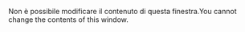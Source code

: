 <span data-ttu-id="7862e-101">Non è possibile modificare il contenuto di questa finestra.</span><span class="sxs-lookup"><span data-stu-id="7862e-101">You cannot change the contents of this window.</span></span>